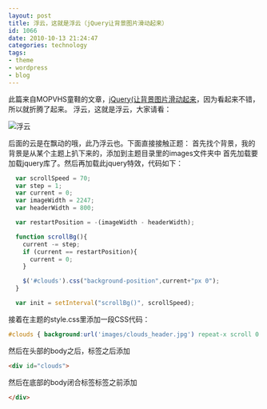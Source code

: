 ```yaml
---
layout: post
title: 浮云，这就是浮云（jQuery让背景图片滑动起来）
id: 1066
date: 2010-10-13 21:24:47
categories: technology
tags:
- theme
- wordpress
- blog
---
```


此篇来自MOPVHS童鞋的文章，[jQuery(让背景图片滑动起来](http://www.tulongzhiji.com/mopvhs/2010/04/02/jquery%e8%ae%a9%e8%83%8c%e6%99%af%e5%9b%be%e7%89%87%e6%bb%91%e5%8a%a8%e8%b5%b7%e6%9d%a5/)，因为看起来不错，所以就折腾了起来。  浮云，这就是浮云，大家请看：<!-- more -->

![浮云](https://cdn.blueandhack.com/wp-content/uploads/2010/10/image_thumb5.png)

后面的云是在飘动的哦，此乃浮云也。下面直接接触正题： 首先找个背景，我的背景是从某个主题上扒下来的，添加到主题目录里的images文件夹中 首先加载要加载jquery库了。然后再加载此jquery特效，代码如下：

``` javascript
  var scrollSpeed = 70;
  var step = 1;
  var current = 0;
  var imageWidth = 2247;
  var headerWidth = 800;    

  var restartPosition = -(imageWidth - headerWidth);

  function scrollBg(){
    current -= step;
    if (current == restartPosition){
      current = 0;
    }

    $('#clouds').css("background-position",current+"px 0");
  }

  var init = setInterval("scrollBg()", scrollSpeed);
```

接着在主题的style.css里添加一段CSS代码：

``` css
#clouds { background:url('images/clouds_header.jpg') repeat-x scroll 0 0 transparent; width:100%; }
```

然后在头部的body之后，标签之后添加

``` html
<div id="clouds">
```

然后在底部的body闭合标签标签之前添加

``` html
</div>
```

